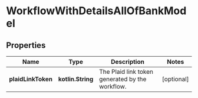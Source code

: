 
# WorkflowWithDetailsAllOfBankModel

## Properties
Name | Type | Description | Notes
------------ | ------------- | ------------- | -------------
**plaidLinkToken** | **kotlin.String** | The Plaid link token generated by the workflow. |  [optional]



